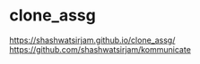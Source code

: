 # clone_assg
https://shashwatsirjam.github.io/clone_assg/
https://github.com/shashwatsirjam/kommunicate
